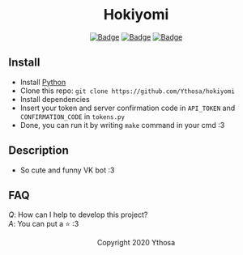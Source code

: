 <br>

<h1 align="center">Hokiyomi</h1>
<div align="center">

[![Badge](https://img.shields.io/badge/Uses-Python-blue.svg?style=flat-square)]("Python")
[![Badge](https://img.shields.io/badge/Open-Source-important.svg?style=flat-square)]("OpenSource")
[![Badge](https://img.shields.io/badge/Made_with-Love-ff69b4.svg?style=flat-square)]("MadeWithLove")
    
</div>


## Install
-   Install [Python](https://www.python.org/downloads/) 
-   Clone this repo: `git clone https://github.com/Ythosa/hokiyomi`
-   Install dependencies
-   Insert your token and server confirmation code in `API_TOKEN` and `CONFIRMATION_CODE` in `tokens.py`
-   Done, you can run it by writing `make` command in your cmd :3


## Description
-    So cute and funny VK bot :3


## FAQ
*Q*: How can I help to develop this project?  
*A*: You can put a :star: :3


<div align="center">
  Copyright 2020 Ythosa
</div>

